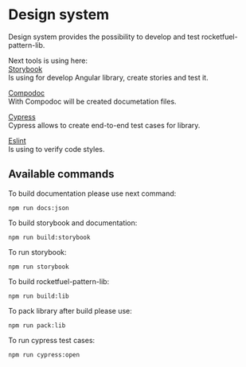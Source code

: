 # Design system

Design system provides the possibility to develop and test rocketfuel-pattern-lib.

Next tools is using here:  
[Storybook](https://storybook.js.org/)  
Is using for develop Angular library, create stories and test it.  

[Compodoc](https://compodoc.app/)  
With Compodoc will be created documetation files.  

[Cypress](https://www.cypress.io/)  
Cypress allows to create end-to-end test cases for library.

[Eslint](https://eslint.org/)  
Is using to verify code styles.

## Available commands  
To build documentation please use next command:
```
npm run docs:json

```

To build storybook and documentation:
```
npm run build:storybook

```

To run storybook:
```
npm run storybook

```

To build rocketfuel-pattern-lib:
```
npm run build:lib

```

To pack library after build please use:
```
npm run pack:lib

```

To run cypress test cases:
```
npm run cypress:open

```
